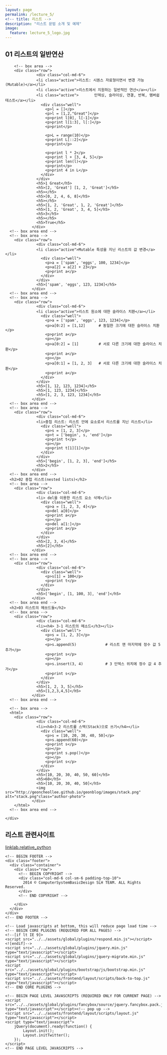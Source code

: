 ```yaml
---
layout: page
permalink: /lecture_5/
<!-- title: 리스트 -->
description: "리스트 문법 소개 및 예제"  
image:
  feature: lecture_5_logo.jpg
---
```

<!-- -->

<!DOCTYPE html>
<!--
Template Name: Metronic - Responsive Admin Dashboard Template build with Twitter Bootstrap 3.2.0
Version: 3.3.1
Author: KeenThemes
Website: http://www.keenthemes.com/
Contact: support@keenthemes.com
Follow: www.twitter.com/keenthemes
Like: www.facebook.com/keenthemes
Purchase: http://themeforest.net/item/metronic-responsive-admin-dashboard-template/4021469?ref=keenthemes
License: You must have a valid license purchased only from themeforest (the above link) in order to legally use the theme for your project.
-->
<!--[if IE 8]> <html lang="en" class="ie8 no-js"> <![endif]-->
<!--[if IE 9]> <html lang="en" class="ie9 no-js"> <![endif]-->
<!--[if !IE]><!-->
<html lang="en">
<!--<![endif]-->

<!-- Head BEGIN -->
<head>
  <meta charset="utf-8">
  <title>Typography | Metronic Frontend</title>

  <meta content="width=device-width, initial-scale=1.0" name="viewport">
  <meta http-equiv="X-UA-Compatible" content="IE=edge,chrome=1">

  <meta content="Metronic Shop UI description" name="description">
  <meta content="Metronic Shop UI keywords" name="keywords">
  <meta content="keenthemes" name="author">

  <meta property="og:site_name" content="-CUSTOMER VALUE-">
  <meta property="og:title" content="-CUSTOMER VALUE-">
  <meta property="og:description" content="-CUSTOMER VALUE-">
  <meta property="og:type" content="website">
  <meta property="og:image" content="-CUSTOMER VALUE-"><!-- link to image for socio -->
  <meta property="og:url" content="-CUSTOMER VALUE-">

  <link rel="shortcut icon" href="favicon.ico">

  <!-- Fonts START -->
  <link href="http://fonts.googleapis.com/css?family=Open+Sans:300,400,600,700|PT+Sans+Narrow|Source+Sans+Pro:200,300,400,600,700,900&amp;subset=all" rel="stylesheet" type="text/css">
  <!-- Fonts END -->

  <!-- Global styles START -->          
  <link href="../../assets/global/plugins/font-awesome/css/font-awesome.min.css" rel="stylesheet">
  <link href="../../assets/global/plugins/bootstrap/css/bootstrap.min.css" rel="stylesheet">
  <!-- Global styles END --> 
   
  <!-- Page level plugin styles START -->
  <link href="../../assets/global/plugins/fancybox/source/jquery.fancybox.css" rel="stylesheet">
  <!-- Page level plugin styles END -->

  <!-- Theme styles START -->
  <link href="../../assets/global/css/components.css" rel="stylesheet">
  <link href="../../assets/global/css/plugins.css" rel="stylesheet">
  <link href="../../assets/frontend/layout/css/style.css" rel="stylesheet">
  <link href="../../assets/frontend/layout/css/style-responsive.css" rel="stylesheet">
  <link href="../../assets/frontend/layout/css/themes/red.css" rel="stylesheet" id="style-color">
  <link href="../../assets/frontend/layout/css/custom.css" rel="stylesheet">
  <!-- Theme styles END -->
</head>
<!-- Head END -->

<!-- Body BEGIN -->
<body class="corporate">
    <!-- BEGIN STYLE CUSTOMIZER -->
    <div class="color-panel hidden-sm">
      <div class="color-mode">
        <h2>01 리스트의 일반연산</h2>
        
        <!-- box area -->
        <div class="row">
                  <div class="col-md-6">
                  <li class="active">리스트: 시퀀스 자료형이면서 변경 가능(Mutable)</a></li>
                  <li class="active">리스트에서 지원하는 일반적인 연산</a></li>
                  <li class="active">       인덱싱, 슬라이싱, 연결, 반복, 멤버쉽 테스트</a></li>
                    <div class="well">
                      <p>l = []</p>
                      <p>l = [1,2,"Great"]</p>
                      <p>print l[0], l[-1]</p>
                      <p>print l[1:3], l[:]</p>
                      <p>print</p>

                      <p>L = range(10)</p>
                      <p>print L[::2]</p>
                      <p>print</p>

                      <p>print l * 2</p>
                      <p>print l + [3, 4, 5]</p>
                      <p>print len(l)</p>
                      <p>print</p>
                      <p>print 4 in L</p>
                    </div>
                  </div>
                  <h5>1 Great</h5>
                  <h5>[2, 'Great'] [1, 2, 'Great']</h5>
                  <h5></h5>
                  <h5>[0, 2, 4, 6, 8]</h5>
                  <h5></h5>
                  <h5>[1, 2, 'Great', 1, 2, 'Great']</h5>
                  <h5>[1, 2, 'Great', 3, 4, 5]</h5>
                  <h5>3</h5>
                  <h5></h5>
                  <h5>True</h5>
                </div>
      <!-- box area end -->
      <!-- box area -->
        <div class="row">
                  <div class="col-md-6">
                  <li class="active">Mutable 특성을 지닌 리스트의 값 변경</a></li>
                    <div class="well">
                      <p>a = ['spam', 'eggs', 100, 1234]</p>
                      <p>a[2] = a[2] + 23</p>
                      <p>print a</p>
                    </div>
                  </div>
                  <h5>['spam', 'eggs', 123, 1234]</h5>
                </div>
      <!-- box area end -->
      <!-- box area -->
        <div class="row">
                  <div class="col-md-6">
                  <li class="active">리스트 원소에 대한 슬라이스 치환</a></li>
                    <div class="well">
                      <p>a = ['spam', 'eggs', 123, 1234]</p>
                      <p>a[0:2] = [1,12]      # 동일한 크기에 대한 슬라이스 치환</p>
                      <p>print a</p>
                      <p></p>
                      <p>a[0:2] = [1]         # 서로 다른 크기에 대한 슬라이스 치환</p>
                      <p>print a</p>
                      <p></p>
                      <p>a[0:1] = [1, 2, 3]   # 서로 다른 크기에 대한 슬라이스 치환</p>
                      <p>print a</p>
                    </div>
                  </div>
                  <h5>[1, 12, 123, 1234]</h5>
                  <h5>[1, 123, 1234]</h5>
                  <h5>[1, 2, 3, 123, 1234]</h5>
                </div>
      <!-- box area end -->
      <!-- box area -->
        <div class="row">
                  <div class="col-md-6">
                  <li>중첩 리스트: 리스트 안에 요소로서 리스트를 지닌 리스트</li>
                    <div class="well">
                      <p>s = [1, 2, 3]</p>
                      <p>t = ['begin', s, 'end']</p>
                      <p>print t</p>
                      <p></p>
                      <p>print t[1][1]</p>
                    </div>
                  </div>
                  <h5>['begin', [1, 2, 3], 'end']</h5>
                  <h5>2</h5>
                </div>
      <!-- box area end -->
      <h2>02 중첩 리스트(nested lists)</h2>
      <!-- box area -->
        <div class="row">
                  <div class="col-md-6">
                  <li> del을 이용한 리스트 요소 삭제</li>
                    <div class="well">
                      <p>a = [1, 2, 3, 4]</p>
                      <p>del a[0]</p>
                      <p>print a</p>
                      <p></p>
                      <p>del a[1:]</p>
                      <p>print a</p>
                    </div>
                  </div>
                  <h5>[2, 3, 4]</h5>
                  <h5>[2]</h5>
                </div>
      <!-- box area end -->
      <!-- box area -->
        <div class="row">
                  <div class="col-md-6">
                    <div class="well">
                      <p>s[1] = 100</p>
                      <p>print t</p>
                    </div>
                  </div>
                  <h5>['begin', [1, 100, 3], 'end']</h5>
                </div>
      <!-- box area end -->
      <h2>03 리스트의 메쏘드들</h2>
      <!-- box area -->
        <div class="row">
                  <div class="col-md-6">
                  <li><h4> 3-1 리스트의 메소드</h3></li>
                    <div class="well">
                      <p>s = [1, 2, 3]</p>
                      <p></p>
                      <p>s.append(5)             # 리스트 맨 마지막에 정수 값 5 추가</p>
                      <p>print s</p>
                      <p></p>
                      <p>s.insert(3, 4)          # 3 인덱스 위치에 정수 값 4 추가</p>
                      <p>print s</p>
                    </div>
                  </div>
                  <h5>[1, 2, 3, 5]</h5>
                  <h5>[1,2,3,4,5]</h5>
                </div>
      <!-- box area end -->
      
      <!-- box area -->
      <html>
        <div class="row">
                  <div class="col-md-6">
                  <li><h4>3-2 리스트를 스택(Stack)으로 쓰기</h4></li>
                    <div class="well">
                      <p>s = [10, 20, 30, 40, 50]</p>
                      <p>s.append(60)</p>
                      <p>print s</p>
                      <p></p>
                      <p>print s.pop()</p>
                      <p></p>
                      <p>print s</p>
                    </div>
                  </div>
                  <h5>[10, 20, 30, 40, 50, 60]</h5>
                  <h5>60</h5>
                  <h5>[10, 20, 30, 40, 50]</h5>
                  <img src="http://geoncheollee.github.io/geonblog/images/stack.png" alt="stack.png"class="author-photo">
                </div>
        </html>
      <!-- box area end -->
      
    </div>
  </div>
    <!-- END BEGIN STYLE CUSTOMIZER --> 

<div class="row">
    <!-- BEGIN PRE-FOOTER -->
    <div class="pre-footer">
      <div class="container">
        <div class="row">
          <!-- BEGIN TWITTER BLOCK --> 
          <div class="col-md-4 col-sm-6 pre-footer-col">
            <h2 class="margin-bottom-0">리스트 관련사이트</h2>
            <a class="twitter-timeline" href="http://link.koreatech.ac.kr/courses/2014_2/SP/SP20142.html" data-tweet-limit="2" data-theme="dark" data-link-color="#57C8EB" data-widget-id="455411516829736961" data-chrome="noheader nofooter noscrollbar noborders transparent">linklab.relative_python</a>
          </div>
          <!-- END TWITTER BLOCK -->
        </div>
      </div>
    </div>
    <!-- END PRE-FOOTER -->

    <!-- BEGIN FOOTER -->
    <div class="footer">
      <div class="container">
        <div class="row">
          <!-- BEGIN COPYRIGHT -->
          <div class="col-md-6 col-sm-6 padding-top-10">
            2014 © ComputerSystemBasicDesign SLH TEAM. ALL Rights Reserved.
          </div>
          <!-- END COPYRIGHT -->

        </div>
      </div>
    </div>
    <!-- END FOOTER -->

    <!-- Load javascripts at bottom, this will reduce page load time -->
    <!-- BEGIN CORE PLUGINS (REQUIRED FOR ALL PAGES) -->
    <!--[if lt IE 9]>
    <script src="../../assets/global/plugins/respond.min.js"></script>
    <![endif]--> 
    <script src="../../assets/global/plugins/jquery.min.js" type="text/javascript"></script>
    <script src="../../assets/global/plugins/jquery-migrate.min.js" type="text/javascript"></script>
    <script src="../../assets/global/plugins/bootstrap/js/bootstrap.min.js" type="text/javascript"></script>      
    <script src="../../assets/frontend/layout/scripts/back-to-top.js" type="text/javascript"></script>
    <!-- END CORE PLUGINS -->

    <!-- BEGIN PAGE LEVEL JAVASCRIPTS (REQUIRED ONLY FOR CURRENT PAGE) -->
    <script src="../../assets/global/plugins/fancybox/source/jquery.fancybox.pack.js" type="text/javascript"></script><!-- pop up -->
    <script src="../../assets/frontend/layout/scripts/layout.js" type="text/javascript"></script>
    <script type="text/javascript">
        jQuery(document).ready(function() {
            Layout.init();
            Layout.initTwitter();
        });
    </script>
    <!-- END PAGE LEVEL JAVASCRIPTS -->
</body>
<!-- END BODY -->
